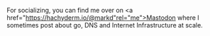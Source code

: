 For socializing, you can find me over on 
<a href="https://hachyderm.io/@markd"rel="me">Mastodon</a> where I sometimes post about go, DNS and Internet Infrastructure at scale.
